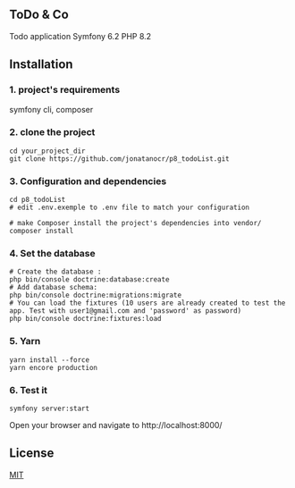 ## ToDo & Co
Todo application
Symfony 6.2
PHP 8.2

## Installation

### 1. project's requirements

symfony cli, composer

### 2. clone the project
```
cd your_project_dir
git clone https://github.com/jonatanocr/p8_todoList.git
```
### 3. Configuration and dependencies
```
cd p8_todoList
# edit .env.exemple to .env file to match your configuration

# make Composer install the project's dependencies into vendor/
composer install
```

### 4. Set the database
```
# Create the database :
php bin/console doctrine:database:create
# Add database schema: 
php bin/console doctrine:migrations:migrate
# You can load the fixtures (10 users are already created to test the app. Test with user1@gmail.com and 'password' as password)
php bin/console doctrine:fixtures:load
```

### 5. Yarn
```
yarn install --force
yarn encore production
```

### 6. Test it
```
symfony server:start
```
Open your browser and navigate to http://localhost:8000/

## License
[MIT](https://choosealicense.com/licenses/mit/)

